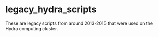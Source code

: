 # legacy_hydra_scripts

These are legacy scripts from around 2013-2015 that were used on the Hydra computing cluster.